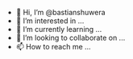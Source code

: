 - 👋 Hi, I’m @bastianshuwera
- 👀 I’m interested in ...
- 🌱 I’m currently learning ...
- 💞️ I’m looking to collaborate on ...
- 📫 How to reach me ...

<!---
bastianshuwera/bastianshuwera is a ✨ special ✨ repository because its `README.md` (this file) appears on your GitHub profile.
You can click the Preview link to take a look at your changes.
--->
